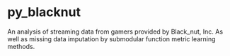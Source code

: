 # py_blacknut
 
An analysis of streaming data from gamers provided by Black_nut, Inc.
As well as missing data imputation by submodular function metric learning methods.
